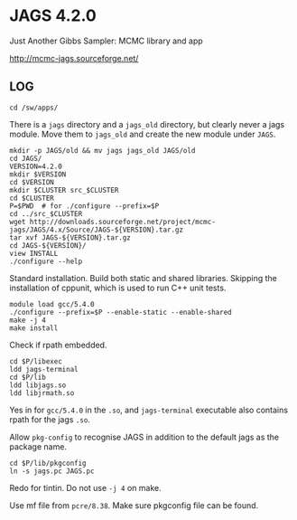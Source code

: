 JAGS 4.2.0
==========

Just Another Gibbs Sampler: MCMC library and app

<http://mcmc-jags.sourceforge.net/>

LOG
---

    cd /sw/apps/

There is a `jags` directory and a `jags_old` directory, but clearly never a
jags module.  Move them to `jags_old` and create the new module under `JAGS`.

    mkdir -p JAGS/old && mv jags jags_old JAGS/old
    cd JAGS/
    VERSION=4.2.0
    mkdir $VERSION
    cd $VERSION
    mkdir $CLUSTER src_$CLUSTER
    cd $CLUSTER
    P=$PWD  # for ./configure --prefix=$P
    cd ../src_$CLUSTER
    wget http://downloads.sourceforge.net/project/mcmc-jags/JAGS/4.x/Source/JAGS-${VERSION}.tar.gz
    tar xvf JAGS-${VERSION}.tar.gz 
    cd JAGS-${VERSION}/
    view INSTALL 
    ./configure --help

Standard installation.  Build both static and shared libraries.  Skipping the
installation of cppunit, which is used to run C++ unit tests.

    module load gcc/5.4.0
    ./configure --prefix=$P --enable-static --enable-shared 
    make -j 4
    make install

Check if rpath embedded.

    cd $P/libexec
    ldd jags-terminal
    cd $P/lib
    ldd libjags.so
    ldd libjrmath.so

Yes in for `gcc/5.4.0` in the `.so`, and `jags-terminal` executable also contains rpath for the jags `.so`.

Allow `pkg-config` to recognise JAGS in addition to the default jags as the package name.

    cd $P/lib/pkgconfig
    ln -s jags.pc JAGS.pc


Redo for tintin.  Do not use `-j 4` on make.

Use mf file from `pcre/8.38`.  Make sure pkgconfig file can be found.

